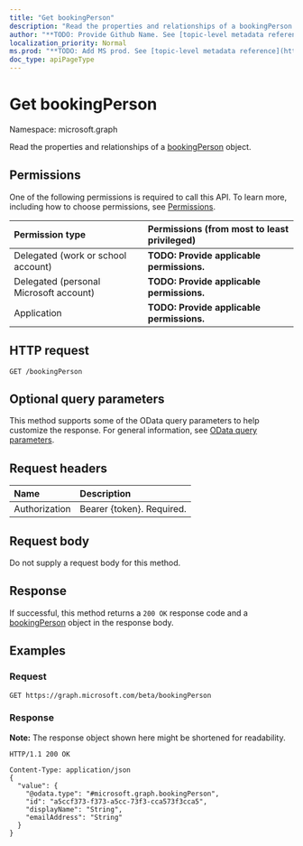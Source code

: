 ```yaml
---
title: "Get bookingPerson"
description: "Read the properties and relationships of a bookingPerson object."
author: "**TODO: Provide Github Name. See [topic-level metadata reference](https://msgo.azurewebsites.net/add/document/guidelines/metadata.html#topic-level-metadata)**"
localization_priority: Normal
ms.prod: "**TODO: Add MS prod. See [topic-level metadata reference](https://msgo.azurewebsites.net/add/document/guidelines/metadata.html#topic-level-metadata)**"
doc_type: apiPageType
---
```


# Get bookingPerson
Namespace: microsoft.graph

Read the properties and relationships of a [bookingPerson](../resources/bookingperson.md) object.

## Permissions
One of the following permissions is required to call this API. To learn more, including how to choose permissions, see [Permissions](/graph/permissions-reference).

|Permission type|Permissions (from most to least privileged)|
|:---|:---|
|Delegated (work or school account)|**TODO: Provide applicable permissions.**|
|Delegated (personal Microsoft account)|**TODO: Provide applicable permissions.**|
|Application|**TODO: Provide applicable permissions.**|

## HTTP request

<!-- {
  "blockType": "ignored"
}
-->
``` http
GET /bookingPerson
```

## Optional query parameters
This method supports some of the OData query parameters to help customize the response. For general information, see [OData query parameters](/graph/query-parameters).

## Request headers
|Name|Description|
|:---|:---|
|Authorization|Bearer {token}. Required.|

## Request body
Do not supply a request body for this method.

## Response

If successful, this method returns a `200 OK` response code and a [bookingPerson](../resources/bookingperson.md) object in the response body.

## Examples

### Request
<!-- {
  "blockType": "request",
  "name": "get_bookingperson"
}
-->
``` http
GET https://graph.microsoft.com/beta/bookingPerson
```


### Response
**Note:** The response object shown here might be shortened for readability.
<!-- {
  "blockType": "response",
  "truncated": true,
  "@odata.type": "microsoft.graph.bookingPerson"
}
-->
``` http
HTTP/1.1 200 OK

Content-Type: application/json
{
  "value": {
    "@odata.type": "#microsoft.graph.bookingPerson",
    "id": "a5ccf373-f373-a5cc-73f3-cca573f3cca5",
    "displayName": "String",
    "emailAddress": "String"
  }
}
```

